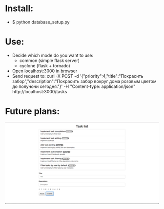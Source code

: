 # Install:
* $ python database_setup.py

# Use:
* Decide which mode do you want to use:
    * common (simple flask server)
    * cyclone (flask + tornado)
* Open localhost:3000 in browser
* Send request to: curl -X POST -d '{"priority":4,"title":"Покрасить забор","description":"Покрасить забор вокруг дома розовым цветом до полуночи сегодня."}' -H "Content-type: application/json" http://localhost:3000/tasks

# Future plans:
![My image](https://github.com/maxbogus/tasks_queue/blob/master/images/future_plans.png)